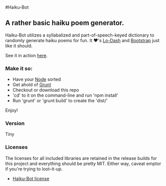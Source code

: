 #Haiku-Bot
## A rather basic haiku poem generator.

Haiku-Bot utilizes a syllabalized and part-of-speech-keyed dictionary to
randomly generate haiku poems for fun. It &hearts;'s [Lo-Dash] and [Bootstrap]
just like it should.

See it in action [here].

### Make it so:
  - Have your [Node] sorted
  - Get ahold of [Grunt]
  - Checkout or download this repo
  - 'cd' to it on the command-line and run 'npm install'
  - Run 'grunt' or 'grunt build' to create the 'dist/'

Enjoy!

### Version
Tiny

### Licenses
The licenses for all included libraries are retained in the release builds for
this project and everything should be pretty MIT. Either way, caveat emptor if
you're trying to loot-it-up.
  - [Haiku-Bot license]

[Lo-Dash]:http://lodash.com/
[Bootstrap]:http://getbootstrap.com/
[here]:http://www.lifedinosaur.com/haiku-bot
[Node]:https://nodejs.org/
[Grunt]:http://gruntjs.com/getting-started
[Haiku-Bot license]:https://github.com/lifedinosaur/haiku-bot/blob/master/LICENSE
